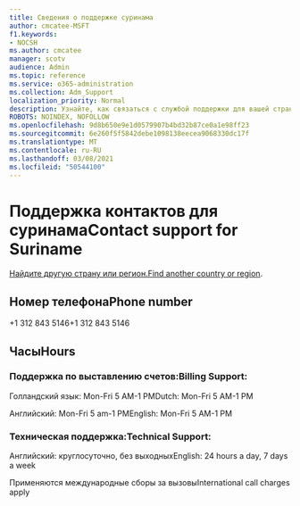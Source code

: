 ```yaml
---
title: Сведения о поддержке суринама
author: cmcatee-MSFT
f1.keywords:
- NOCSH
ms.author: cmcatee
manager: scotv
audience: Admin
ms.topic: reference
ms.service: o365-administration
ms.collection: Adm_Support
localization_priority: Normal
description: Узнайте, как связаться с службой поддержки для вашей страны или региона.
ROBOTS: NOINDEX, NOFOLLOW
ms.openlocfilehash: 9d8b650e9e1d0579907b4bd32b87ce0a1e98ff23
ms.sourcegitcommit: 6e260f5f5842debe1098138eecea9068330dc17f
ms.translationtype: MT
ms.contentlocale: ru-RU
ms.lasthandoff: 03/08/2021
ms.locfileid: "50544100"
---
```

# <a name="contact-support-for-suriname"></a><span data-ttu-id="30a02-103">Поддержка контактов для суринама</span><span class="sxs-lookup"><span data-stu-id="30a02-103">Contact support for Suriname</span></span>

<span data-ttu-id="30a02-104">[Найдите другую страну или регион.](../contact-support-for-business-products.md)</span><span class="sxs-lookup"><span data-stu-id="30a02-104">[Find another country or region](../contact-support-for-business-products.md).</span></span>

## <a name="phone-number"></a><span data-ttu-id="30a02-105">Номер телефона</span><span class="sxs-lookup"><span data-stu-id="30a02-105">Phone number</span></span>
<span data-ttu-id="30a02-106">+1 312 843 5146</span><span class="sxs-lookup"><span data-stu-id="30a02-106">+1 312 843 5146</span></span>

## <a name="hours"></a><span data-ttu-id="30a02-107">Часы</span><span class="sxs-lookup"><span data-stu-id="30a02-107">Hours</span></span>
### <a name="billing-support"></a><span data-ttu-id="30a02-108">Поддержка по выставлению счетов:</span><span class="sxs-lookup"><span data-stu-id="30a02-108">Billing Support:</span></span>

<span data-ttu-id="30a02-109">Голландский язык: Mon-Fri 5 AM-1 PM</span><span class="sxs-lookup"><span data-stu-id="30a02-109">Dutch: Mon-Fri 5 AM-1 PM</span></span>

<span data-ttu-id="30a02-110">Английский: Mon-Fri 5 am-1 PM</span><span class="sxs-lookup"><span data-stu-id="30a02-110">English: Mon-Fri 5 AM-1 PM</span></span>

### <a name="technical-support"></a><span data-ttu-id="30a02-111">Техническая поддержка:</span><span class="sxs-lookup"><span data-stu-id="30a02-111">Technical Support:</span></span>

<span data-ttu-id="30a02-112">Английский: круглосуточно, без выходных</span><span class="sxs-lookup"><span data-stu-id="30a02-112">English: 24 hours a day, 7 days a week</span></span>

<span data-ttu-id="30a02-113">Применяются международные сборы за вызовы</span><span class="sxs-lookup"><span data-stu-id="30a02-113">International call charges apply</span></span>
